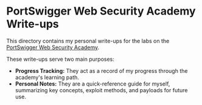 # PortSwigger Web Security Academy Write-ups

This directory contains my personal write-ups for the labs on the [PortSwigger Web Security Academy](https://portswigger.net/web-security).

These write-ups serve two main purposes:

* **Progress Tracking:** They act as a record of my progress through the academy's learning path.
* **Personal Notes:** They are a quick-reference guide for myself, summarizing key concepts, exploit methods, and payloads for future use.

